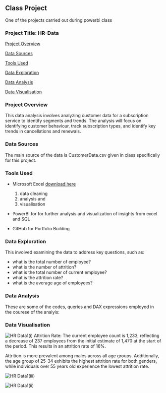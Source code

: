 ## Class Project
One of the projects carried out during powerbi class

### Project Title:  HR-Data

[Project Overview](#project-overview)

[Data Sources](#data-sources)

[Tools Used](#tools-used)

[Data Exploration](#data-exploration)

[Data Analysis](#data-analysis)

[Data Visualisation](#data-visualisation)

### Project Overview
This data analysis involves analyzing customer data for a subscription service to identify segments and trends. The analysis will focus on identifying customer behaviour, track subscription types, and identify key trends in cancellations and renewals.

### Data Sources
The main source of the data is CustomerData.csv given in class specifically for this project.

### Tools Used
- Microsoft Excel [download here](https://www.microsoft.com)
  1. data cleaning
  2. analysis and
  3. visualisation
  
- PowerBI for for further analysis and visualization of insights from excel and SQL
- GitHub for Portfolio Building

### Data Exploration
 This involved examining the data to address key questions, such as:

- what is the total number of employee?
- what is the number of attrition?
- what is the total number of current employee?
- what is the attrition rate?
- what is the average age of employees?

### Data Analysis
These are some of the codes, queries and DAX expressions employed in the courese of the analyis:


### Data Visualisation

![HR Data1(i)](https://github.com/user-attachments/assets/040842dc-76fb-4f28-99af-a15b59ff25bf)
Attrition Rate: The current employee count is 1,233, reflecting a decrease of 237 employees from the initial estimate of 1,470 at the start of the period. This results in an attrition rate of 16%.

Attrition is more prevalent among males across all age groups. Additionally, the age group of 25-34 exhibits the highest attrition rate for both genders, while individuals over 55 years old experience the lowest attrition rate.

![HR Data1(iii)](https://github.com/user-attachments/assets/96320a8b-7d3c-40b9-afa3-0be394587d4f)


![HR Data1(ii)](https://github.com/user-attachments/assets/74959cce-b586-450c-a54f-6c9f39e42fa2)








 

